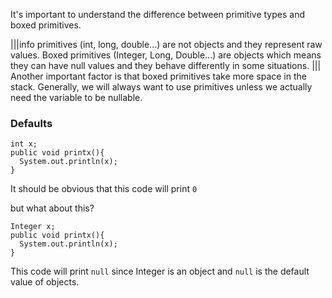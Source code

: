 It's important to understand the difference between primitive types and boxed primitives.

|||info
primitives (int, long, double...) are not objects and they represent raw values.
Boxed primitives (Integer, Long, Double...) are objects which means they can have null values and they behave differently in some situations.
|||
Another important factor is that boxed primitives take more space in the stack.
Generally, we will always want to use primitives unless we actually need the variable to be nullable.

### Defaults
```
int x;
public void printx(){
  System.out.println(x);
}

```
It should be obvious that this code will print `0`

but what about this?
```
Integer x;
public void printx(){
  System.out.println(x);
}
```
This code will print `null` since Integer is an object and `null` is the default value of objects.

